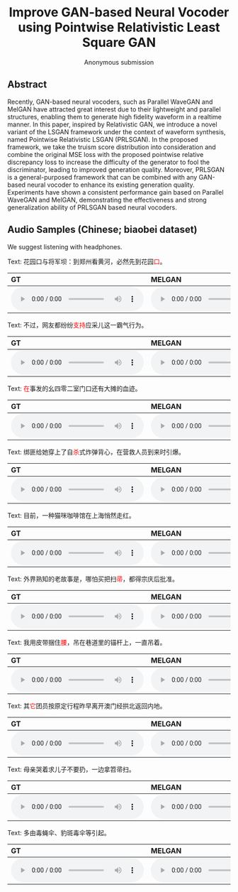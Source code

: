# <center> Improve GAN-based Neural Vocoder using Pointwise Relativistic Least Square GAN </center>

<center> Anonymous submission </center>

## Abstract
Recently, GAN-based neural vocoders, such as Parallel WaveGAN and MelGAN have attracted great interest due to their lightweight and parallel structures, enabling them to generate high fidelity waveform in a realtime manner. In this paper, inspired by Relativistic GAN, we introduce a novel variant of the LSGAN framework under the context of waveform synthesis, named Pointwise Relativistic LSGAN (PRLSGAN). In the proposed framework, we take the truism score distribution into consideration and combine the original MSE loss with the proposed pointwise relative discrepancy loss to increase the difficulty of the generator to fool the discriminator, leading to improved generation quality. Moreover, PRLSGAN is a general-purposed framework that can be combined with any GAN-based neural vocoder to enhance its existing generation quality. Experiments have shown a consistent performance gain based on Parallel WaveGAN and MelGAN, demonstrating the effectiveness and strong generalization ability of PRLSGAN based neural vocoders. 

## Audio Samples (Chinese; biaobei dataset)
We suggest listening with headphones.

Text: 花园口与将军坝：到郑州看黄河，必然先到花园<span style="color:red">口</span>。

| **GT** | **MELGAN** | **MELGAN+PRLSGAN(ours)** | **PWGAN** | **PWGAN+PRLSGAN(ours)** |
| :--- | :--- | :--- | :--- | :--- |
| <audio src="wavs/009815/gt.wav" controls preload></audio> | <audio src="wavs/009815/melgan.wav" controls preload></audio> | <audio src="wavs/009815/melgan_prls.wav" controls preload></audio> | <audio src="wavs/009815/pwgan.wav" controls preload></audio> | <audio src="wavs/009815/pwgan_prls.wav" controls preload></audio> |

Text: 不过，网友都纷纷<span style="color:red">支持</span>应采儿这一霸气行为。

| **GT** | **MELGAN** | **MELGAN+PRLSGAN(ours)** | **PWGAN** | **PWGAN+PRLSGAN(ours)** |
| :--- | :--- | :--- | :--- | :--- |
| <audio src="wavs/009564/gt.wav" controls preload></audio> | <audio src="wavs/009564/melgan.wav" controls preload></audio> | <audio src="wavs/009564/melgan_prls.wav" controls preload></audio> | <audio src="wavs/009564/pwgan.wav" controls preload></audio> | <audio src="wavs/009564/pwgan_prls.wav" controls preload></audio> |

Text: <span style="color:red">在</span>事发的幺四零二室门口还有大摊的血迹。

| **GT** | **MELGAN** | **MELGAN+PRLSGAN(ours)** | **PWGAN** | **PWGAN+PRLSGAN(ours)** |
| :--- | :--- | :--- | :--- | :--- |
| <audio src="wavs/009318/gt.wav" controls preload></audio> | <audio src="wavs/009318/melgan.wav" controls preload></audio> | <audio src="wavs/009318/melgan_prls.wav" controls preload></audio> | <audio src="wavs/009318/pwgan.wav" controls preload></audio> | <audio src="wavs/009318/pwgan_prls.wav" controls preload></audio> |

Text: 绑匪给她穿上了自<span style="color:red">杀</span>式炸弹背心，在营救人员到来时引爆。

| **GT** | **MELGAN** | **MELGAN+PRLSGAN(ours)** | **PWGAN** | **PWGAN+PRLSGAN(ours)** |
| :--- | :--- | :--- | :--- | :--- |
| <audio src="wavs/006461/gt.wav" controls preload></audio> | <audio src="wavs/006461/melgan.wav" controls preload></audio> | <audio src="wavs/006461/melgan_prls.wav" controls preload></audio> | <audio src="wavs/006461/pwgan.wav" controls preload></audio> | <audio src="wavs/006461/pwgan_prls.wav" controls preload></audio> |

Text: 目前，一种猫咪咖啡馆在上海悄然走红。

| **GT** | **MELGAN** | **MELGAN+PRLSGAN(ours)** | **PWGAN** | **PWGAN+PRLSGAN(ours)** |
| :--- | :--- | :--- | :--- | :--- |
| <audio src="wavs/005552/gt.wav" controls preload></audio> | <audio src="wavs/005552/melgan.wav" controls preload></audio> | <audio src="wavs/005552/melgan_prls.wav" controls preload></audio> | <audio src="wavs/005552/pwgan.wav" controls preload></audio> | <audio src="wavs/005552/pwgan_prls.wav" controls preload></audio> |

Text: 外界熟知的老故事是，哪怕买把扫<span style="color:red">帚</span>，都得宗庆后批准。

| **GT** | **MELGAN** | **MELGAN+PRLSGAN(ours)** | **PWGAN** | **PWGAN+PRLSGAN(ours)** |
| :--- | :--- | :--- | :--- | :--- |
| <audio src="wavs/003746/gt.wav" controls preload></audio> | <audio src="wavs/003746/melgan.wav" controls preload></audio> | <audio src="wavs/003746/melgan_prls.wav" controls preload></audio> | <audio src="wavs/003746/pwgan.wav" controls preload></audio> | <audio src="wavs/003746/pwgan_prls.wav" controls preload></audio> |

Text: 我用皮带捆住<span style="color:red">腰</span>，吊在巷道里的锚杆上，一直吊着。

| **GT** | **MELGAN** | **MELGAN+PRLSGAN(ours)** | **PWGAN** | **PWGAN+PRLSGAN(ours)** |
| :--- | :--- | :--- | :--- | :--- |
| <audio src="wavs/003271/gt.wav" controls preload></audio> | <audio src="wavs/003271/melgan.wav" controls preload></audio> | <audio src="wavs/003271/melgan_prls.wav" controls preload></audio> | <audio src="wavs/003271/pwgan.wav" controls preload></audio> | <audio src="wavs/003271/pwgan_prls.wav" controls preload></audio> |

Text: 其<span style="color:red">它</span>团员按原定行程昨早离开澳门经拱北返回内地。

| **GT** | **MELGAN** | **MELGAN+PRLSGAN(ours)** | **PWGAN** | **PWGAN+PRLSGAN(ours)** |
| :--- | :--- | :--- | :--- | :--- |
| <audio src="wavs/002340/gt.wav" controls preload></audio> | <audio src="wavs/002340/melgan.wav" controls preload></audio> | <audio src="wavs/002340/melgan_prls.wav" controls preload></audio> | <audio src="wavs/002340/pwgan.wav" controls preload></audio> | <audio src="wavs/002340/pwgan_prls.wav" controls preload></audio> |

Text: 母亲哭着求儿子不要扔，一边拿笤帚扫。

| **GT** | **MELGAN** | **MELGAN+PRLSGAN(ours)** | **PWGAN** | **PWGAN+PRLSGAN(ours)** |
| :--- | :--- | :--- | :--- | :--- |
| <audio src="wavs/000954/gt.wav" controls preload></audio> | <audio src="wavs/000954/melgan.wav" controls preload></audio> | <audio src="wavs/000954/melgan_prls.wav" controls preload></audio> | <audio src="wavs/000954/pwgan.wav" controls preload></audio> | <audio src="wavs/000954/pwgan_prls.wav" controls preload></audio> |

Text: 多由毒蝇伞、豹斑毒伞等引起。

| **GT** | **MELGAN** | **MELGAN+PRLSGAN(ours)** | **PWGAN** | **PWGAN+PRLSGAN(ours)** |
| :--- | :--- | :--- | :--- | :--- |
| <audio src="wavs/000409/gt.wav" controls preload></audio> | <audio src="wavs/000409/melgan.wav" controls preload></audio> | <audio src="wavs/000409/melgan_prls.wav" controls preload></audio> | <audio src="wavs/000409/pwgan.wav" controls preload></audio> | <audio src="wavs/000409/pwgan_prls.wav" controls preload></audio> |
